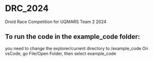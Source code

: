 # DRC_2024
Droid Race Competition for UQMARS Team 2 2024

## To run the code in the example_code folder:
you need to change the explorer/current directory to /example_code
On vsCode, go File/Open Folder, then select example_code